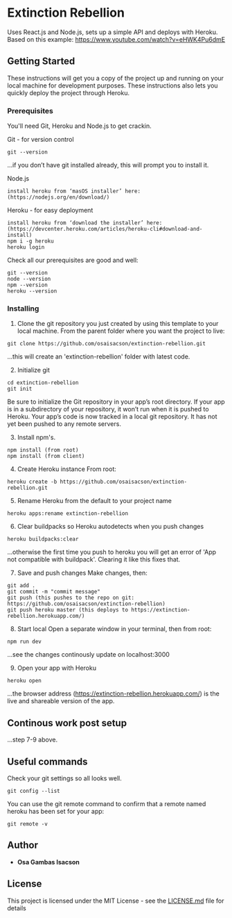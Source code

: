 # Extinction Rebellion

Uses React.js and Node.js, sets up a simple API and deploys with Heroku.
Based on this example: https://www.youtube.com/watch?v=eHWK4Pu6dmE


## Getting Started

These instructions will get you a copy of the project up and running on your local machine for development purposes. These instructions also  lets you quickly deploy the project through Heroku.

### Prerequisites

You'll need Git, Heroku and Node.js to get crackin.


Git - for version control

```
git --version
```
...if you don’t have git installed already, this will prompt you to install it.


Node.js
```
install heroku from ‘masOS installer’ here: (https://nodejs.org/en/download/)
```

Heroku - for easy deployment
```
install heroku from ‘download the installer’ here: (https://devcenter.heroku.com/articles/heroku-cli#download-and-install)
npm i -g heroku
heroku login
```

Check all our prerequisites are good and well:
```
git --version
node --version
npm --version
heroku --version
```

### Installing

1. Clone the git repository you just created by using this template to your local machine.
From the parent folder where you want the project to live:

```
git clone https://github.com/osaisacson/extinction-rebellion.git
```
...this will create an 'extinction-rebellion' folder with latest code.


2. Initialize git

```
cd extinction-rebellion
git init
```
Be sure to initialize the Git repository in your app’s root directory. If your app is in a subdirectory of your repository, it won’t run when it is pushed to Heroku.
Your app’s code is now tracked in a local git repository. It has not yet been pushed to any remote servers.


3. Install npm's.

```
npm install (from root)
npm install (from client)
```


4. Create Heroku instance
From root:
```
heroku create -b https://github.com/osaisacson/extinction-rebellion.git
```


5. Rename Heroku from the default to your project name
```
heroku apps:rename extinction-rebellion
```


6. Clear buildpacks so Heroku autodetects when you push changes
```
heroku buildpacks:clear
```
...otherwise the first time you push to heroku you will get an error of 'App not compatible with buildpack'. Clearing it like this fixes that.


7. Save and push changes
Make changes, then:
```
git add .
git commit -m "commit message"
git push (this pushes to the repo on git: https://github.com/osaisacson/extinction-rebellion)
git push heroku master (this deploys to https://extinction-rebellion.herokuapp.com/)
```


8. Start local
Open a separate window in your terminal, then from root:
```
npm run dev
```
...see the changes continously update on localhost:3000


9. Open your app with Heroku
```
heroku open
```
...the browser address (https://extinction-rebellion.herokuapp.com/) is the live and shareable version of the app.


## Continous work post setup
 ...step 7-9 above.


## Useful commands

Check your git settings so all looks well.

```
git config --list
```

You can use the git remote command to confirm that a remote named heroku has been set for your app:

```
git remote -v
```


## Author

* **Osa Gambas Isacson**


## License

This project is licensed under the MIT License - see the [LICENSE.md](LICENSE.md) file for details

